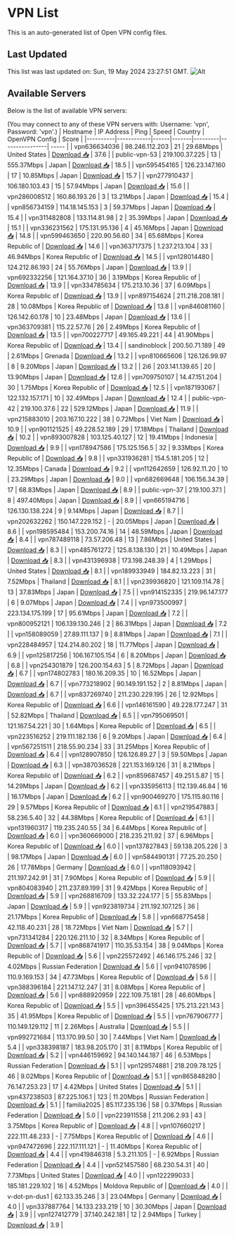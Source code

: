 # VPN List

This is an auto-generated list of Open VPN config files.

## Last Updated

This list was last updated on: Sun, 19 May 2024 23:27:51 GMT.
![Alt](https://repobeats.axiom.co/api/embed/186b98318ef1479477931607c1ad7d823f12451f.svg "Repobeats analytics image")

## Available Servers

Below is the list of available VPN servers:

(You may connect to any of these VPN servers with: Username: 'vpn', Password: 'vpn'.)
| Hostname | IP Address | Ping | Speed | Country | OpenVPN Config | Score |
|----------|------------|------|-------|---------|----------------| ----- |
| vpn636634036 | 98.246.112.203 | 21 | 29.68Mbps | United States | [Download 📥](./configs/server_0_US.ovpn) | 37.6 |
| public-vpn-53 | 219.100.37.225 | 13 | 555.37Mbps | Japan | [Download 📥](./configs/server_1_JP.ovpn) | 18.5 |
| vpn595454165 | 126.23.147.160 | 17 | 10.85Mbps | Japan | [Download 📥](./configs/server_2_JP.ovpn) | 15.7 |
| vpn277910437 | 106.180.103.43 | 15 | 57.94Mbps | Japan | [Download 📥](./configs/server_3_JP.ovpn) | 15.6 |
| vpn286008512 | 160.86.193.26 | 3 | 13.21Mbps | Japan | [Download 📥](./configs/server_4_JP.ovpn) | 15.4 |
| vpn856734159 | 114.18.145.153 | 3 | 59.37Mbps | Japan | [Download 📥](./configs/server_5_JP.ovpn) | 15.4 |
| vpn311482808 | 133.114.81.98 | 2 | 35.39Mbps | Japan | [Download 📥](./configs/server_6_JP.ovpn) | 15.1 |
| vpn336231562 | 175.131.95.136 | 4 | 45.16Mbps | Japan | [Download 📥](./configs/server_7_JP.ovpn) | 14.8 |
| vpn599463650 | 220.90.56.60 | 34 | 65.68Mbps | Korea Republic of | [Download 📥](./configs/server_8_KR.ovpn) | 14.6 |
| vpn363717375 | 1.237.213.104 | 33 | 46.94Mbps | Korea Republic of | [Download 📥](./configs/server_9_KR.ovpn) | 14.5 |
| vpn128014480 | 124.212.86.193 | 24 | 55.76Mbps | Japan | [Download 📥](./configs/server_10_JP.ovpn) | 13.9 |
| vpn692332256 | 121.164.37.10 | 36 | 3.19Mbps | Korea Republic of | [Download 📥](./configs/server_11_KR.ovpn) | 13.9 |
| vpn334785634 | 175.213.10.36 | 37 | 6.09Mbps | Korea Republic of | [Download 📥](./configs/server_12_KR.ovpn) | 13.9 |
| vpn897154624 | 211.218.208.181 | 28 | 10.08Mbps | Korea Republic of | [Download 📥](./configs/server_13_KR.ovpn) | 13.8 |
| vpn846081160 | 126.142.60.178 | 10 | 23.48Mbps | Japan | [Download 📥](./configs/server_14_JP.ovpn) | 13.6 |
| vpn363709381 | 115.22.57.76 | 26 | 2.49Mbps | Korea Republic of | [Download 📥](./configs/server_15_KR.ovpn) | 13.5 |
| vpn700227717 | 49.165.49.221 | 44 | 41.90Mbps | Korea Republic of | [Download 📥](./configs/server_16_KR.ovpn) | 13.4 |
| sandinoblock | 200.50.71.189 | 49 | 2.61Mbps | Grenada | [Download 📥](./configs/server_17_GD.ovpn) | 13.2 |
| vpn810665606 | 126.126.99.97 | 8 | 9.20Mbps | Japan | [Download 📥](./configs/server_18_JP.ovpn) | 13.2 |
| 2i6 | 203.141.139.65 | 20 | 13.90Mbps | Japan | [Download 📥](./configs/server_19_JP.ovpn) | 12.6 |
| vpn709750107 | 14.47.151.204 | 30 | 1.75Mbps | Korea Republic of | [Download 📥](./configs/server_20_KR.ovpn) | 12.5 |
| vpn187193067 | 122.132.157.171 | 10 | 32.49Mbps | Japan | [Download 📥](./configs/server_21_JP.ovpn) | 12.4 |
| public-vpn-42 | 219.100.37.6 | 22 | 529.12Mbps | Japan | [Download 📥](./configs/server_22_JP.ovpn) | 11.9 |
| vpn215883010 | 203.167.10.222 | 38 | 0.72Mbps | Viet Nam | [Download 📥](./configs/server_23_VN.ovpn) | 10.9 |
| vpn901121525 | 49.228.52.189 | 29 | 17.18Mbps | Thailand | [Download 📥](./configs/server_24_TH.ovpn) | 10.2 |
| vpn893007828 | 103.125.40.127 | 12 | 19.41Mbps | Indonesia | [Download 📥](./configs/server_25_ID.ovpn) | 9.9 |
| vpn178947586 | 175.125.156.5 | 32 | 9.33Mbps | Korea Republic of | [Download 📥](./configs/server_26_KR.ovpn) | 9.8 |
| vpn331936281 | 154.5.181.205 | 12 | 12.35Mbps | Canada | [Download 📥](./configs/server_27_CA.ovpn) | 9.2 |
| vpn112642659 | 126.92.11.20 | 10 | 23.29Mbps | Japan | [Download 📥](./configs/server_28_JP.ovpn) | 9.0 |
| vpn682669648 | 106.156.34.39 | 17 | 68.83Mbps | Japan | [Download 📥](./configs/server_29_JP.ovpn) | 8.9 |
| public-vpn-37 | 219.100.37.1 | 8 | 497.40Mbps | Japan | [Download 📥](./configs/server_30_JP.ovpn) | 8.9 |
| vpn665194716 | 126.130.138.224 | 9 | 9.14Mbps | Japan | [Download 📥](./configs/server_31_JP.ovpn) | 8.7 |
| vpn202632262 | 150.147.229.152 | - | 20.05Mbps | Japan | [Download 📥](./configs/server_32_JP.ovpn) | 8.6 |
| vpn198595484 | 153.200.74.16 | 14 | 48.59Mbps | Japan | [Download 📥](./configs/server_33_JP.ovpn) | 8.4 |
| vpn787489118 | 73.57.206.48 | 13 | 7.86Mbps | United States | [Download 📥](./configs/server_34_US.ovpn) | 8.3 |
| vpn485761272 | 125.8.138.130 | 21 | 10.49Mbps | Japan | [Download 📥](./configs/server_35_JP.ovpn) | 8.3 |
| vpn431396938 | 173.198.248.39 | 4 | 1.29Mbps | United States | [Download 📥](./configs/server_36_US.ovpn) | 8.1 |
| vpn189933949 | 184.82.13.223 | 31 | 7.52Mbps | Thailand | [Download 📥](./configs/server_37_TH.ovpn) | 8.1 |
| vpn239936820 | 121.109.114.78 | 13 | 37.83Mbps | Japan | [Download 📥](./configs/server_38_JP.ovpn) | 7.5 |
| vpn914152335 | 219.96.147.177 | 6 | 9.07Mbps | Japan | [Download 📥](./configs/server_39_JP.ovpn) | 7.4 |
| vpn973500997 | 223.134.175.199 | 17 | 95.61Mbps | Japan | [Download 📥](./configs/server_40_JP.ovpn) | 7.2 |
| vpn800952121 | 106.139.130.246 | 2 | 86.31Mbps | Japan | [Download 📥](./configs/server_41_JP.ovpn) | 7.2 |
| vpn158089059 | 27.89.111.137 | 9 | 8.81Mbps | Japan | [Download 📥](./configs/server_42_JP.ovpn) | 7.1 |
| vpn228484957 | 124.214.80.202 | 18 | 11.77Mbps | Japan | [Download 📥](./configs/server_43_JP.ovpn) | 6.9 |
| vpn125817256 | 106.167.105.154 | 6 | 8.20Mbps | Japan | [Download 📥](./configs/server_44_JP.ovpn) | 6.8 |
| vpn254301879 | 126.200.154.63 | 5 | 8.72Mbps | Japan | [Download 📥](./configs/server_45_JP.ovpn) | 6.7 |
| vpn174802783 | 180.16.209.35 | 10 | 16.52Mbps | Japan | [Download 📥](./configs/server_46_JP.ovpn) | 6.7 |
| vpn773218902 | 90.149.191.152 | 2 | 8.81Mbps | Japan | [Download 📥](./configs/server_47_JP.ovpn) | 6.7 |
| vpn837269740 | 211.230.229.195 | 26 | 12.92Mbps | Korea Republic of | [Download 📥](./configs/server_48_KR.ovpn) | 6.6 |
| vpn146161590 | 49.228.177.247 | 31 | 52.82Mbps | Thailand | [Download 📥](./configs/server_49_TH.ovpn) | 6.5 |
| vpn795069501 | 121.167.54.221 | 30 | 1.64Mbps | Korea Republic of | [Download 📥](./configs/server_50_KR.ovpn) | 6.5 |
| vpn223516252 | 219.111.182.136 | 6 | 9.20Mbps | Japan | [Download 📥](./configs/server_51_JP.ovpn) | 6.4 |
| vpn567251511 | 218.55.90.234 | 33 | 31.25Mbps | Korea Republic of | [Download 📥](./configs/server_52_KR.ovpn) | 6.4 |
| vpn128907850 | 126.126.89.27 | 3 | 59.50Mbps | Japan | [Download 📥](./configs/server_53_JP.ovpn) | 6.3 |
| vpn387036528 | 221.153.169.126 | 31 | 8.21Mbps | Korea Republic of | [Download 📥](./configs/server_54_KR.ovpn) | 6.2 |
| vpn859687457 | 49.251.5.87 | 15 | 14.29Mbps | Japan | [Download 📥](./configs/server_55_JP.ovpn) | 6.2 |
| vpn335956113 | 112.139.46.84 | 16 | 16.17Mbps | Japan | [Download 📥](./configs/server_56_JP.ovpn) | 6.2 |
| vpn900469270 | 175.115.80.116 | 29 | 9.57Mbps | Korea Republic of | [Download 📥](./configs/server_57_KR.ovpn) | 6.1 |
| vpn219547883 | 58.236.5.40 | 32 | 44.38Mbps | Korea Republic of | [Download 📥](./configs/server_58_KR.ovpn) | 6.1 |
| vpn131960317 | 119.235.240.55 | 34 | 6.44Mbps | Korea Republic of | [Download 📥](./configs/server_59_KR.ovpn) | 6.0 |
| vpn360669000 | 218.235.211.92 | 37 | 6.96Mbps | Korea Republic of | [Download 📥](./configs/server_60_KR.ovpn) | 6.0 |
| vpn137827843 | 59.138.205.226 | 3 | 98.17Mbps | Japan | [Download 📥](./configs/server_61_JP.ovpn) | 6.0 |
| vpn584490131 | 77.25.20.250 | 26 | 17.78Mbps | Germany | [Download 📥](./configs/server_62_DE.ovpn) | 6.0 |
| vpn118093942 | 211.197.242.91 | 31 | 7.90Mbps | Korea Republic of | [Download 📥](./configs/server_63_KR.ovpn) | 5.9 |
| vpn804083940 | 211.237.89.199 | 31 | 9.42Mbps | Korea Republic of | [Download 📥](./configs/server_64_KR.ovpn) | 5.9 |
| vpn268816709 | 133.32.224.177 | 5 | 55.83Mbps | Japan | [Download 📥](./configs/server_65_JP.ovpn) | 5.9 |
| vpn923819734 | 211.192.107.125 | 36 | 21.17Mbps | Korea Republic of | [Download 📥](./configs/server_66_KR.ovpn) | 5.8 |
| vpn668775458 | 42.118.40.231 | 28 | 18.72Mbps | Viet Nam | [Download 📥](./configs/server_67_VN.ovpn) | 5.7 |
| vpn731341284 | 220.126.211.10 | 32 | 8.34Mbps | Korea Republic of | [Download 📥](./configs/server_68_KR.ovpn) | 5.7 |
| vpn868741917 | 110.35.53.154 | 38 | 9.04Mbps | Korea Republic of | [Download 📥](./configs/server_69_KR.ovpn) | 5.6 |
| vpn225572492 | 46.146.175.246 | 32 | 4.02Mbps | Russian Federation | [Download 📥](./configs/server_70_RU.ovpn) | 5.6 |
| vpn941078596 | 110.9.169.153 | 34 | 47.73Mbps | Korea Republic of | [Download 📥](./configs/server_71_KR.ovpn) | 5.6 |
| vpn388396184 | 221.147.12.247 | 31 | 8.08Mbps | Korea Republic of | [Download 📥](./configs/server_72_KR.ovpn) | 5.6 |
| vpn888920959 | 222.109.75.181 | 28 | 46.60Mbps | Korea Republic of | [Download 📥](./configs/server_73_KR.ovpn) | 5.5 |
| vpn396455425 | 175.213.221.143 | 35 | 41.95Mbps | Korea Republic of | [Download 📥](./configs/server_74_KR.ovpn) | 5.5 |
| vpn767906777 | 110.149.129.112 | 11 | 2.26Mbps | Australia | [Download 📥](./configs/server_75_AU.ovpn) | 5.5 |
| vpn992721684 | 113.170.99.50 | 30 | 7.44Mbps | Viet Nam | [Download 📥](./configs/server_76_VN.ovpn) | 5.4 |
| vpn338398187 | 183.98.205.170 | 31 | 8.11Mbps | Korea Republic of | [Download 📥](./configs/server_77_KR.ovpn) | 5.2 |
| vpn446159692 | 94.140.144.187 | 46 | 6.53Mbps | Russian Federation | [Download 📥](./configs/server_78_RU.ovpn) | 5.1 |
| vpn129574881 | 218.209.78.125 | 46 | 9.02Mbps | Korea Republic of | [Download 📥](./configs/server_79_KR.ovpn) | 5.1 |
| vpn865848280 | 76.147.253.23 | 17 | 4.42Mbps | United States | [Download 📥](./configs/server_80_US.ovpn) | 5.1 |
| vpn437238503 | 87.225.106.1 | 123 | 11.20Mbps | Russian Federation | [Download 📥](./configs/server_81_RU.ovpn) | 5.1 |
| familia2025 | 85.117.235.136 | 58 | 0.37Mbps | Russian Federation | [Download 📥](./configs/server_82_RU.ovpn) | 5.0 |
| vpn223911558 | 211.206.2.93 | 43 | 3.75Mbps | Korea Republic of | [Download 📥](./configs/server_83_KR.ovpn) | 4.8 |
| vpn107660217 | 222.111.48.233 | - | 7.75Mbps | Korea Republic of | [Download 📥](./configs/server_84_KR.ovpn) | 4.6 |
| vpn947472696 | 222.117.111.121 | - | 11.40Mbps | Korea Republic of | [Download 📥](./configs/server_85_KR.ovpn) | 4.4 |
| vpn419846318 | 5.3.211.105 | - | 6.92Mbps | Russian Federation | [Download 📥](./configs/server_86_RU.ovpn) | 4.4 |
| vpn521457580 | 68.230.54.31 | 40 | 7.73Mbps | United States | [Download 📥](./configs/server_87_US.ovpn) | 4.0 |
| vpn122299033 | 185.181.229.102 | 16 | 4.52Mbps | Moldova Republic of | [Download 📥](./configs/server_88_MD.ovpn) | 4.0 |
| v-dot-pn-dus1 | 62.133.35.246 | 3 | 23.04Mbps | Germany | [Download 📥](./configs/server_89_DE.ovpn) | 4.0 |
| vpn337887764 | 14.133.233.219 | 10 | 30.30Mbps | Japan | [Download 📥](./configs/server_90_JP.ovpn) | 3.9 |
| vpn127412779 | 37.140.242.181 | 12 | 2.94Mbps | Turkey | [Download 📥](./configs/server_91_TR.ovpn) | 3.9 |
